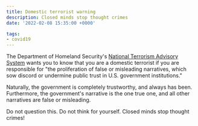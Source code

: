 ```yaml
---
title: Domestic terrorist warning
description: Closed minds stop thought crimes
date: '2022-02-08 15:35:00 +0000'

tags:
- covid19
---
```


The Department of Homeland Security's
[National Terrorism Advisory System](https://www.dhs.gov/ntas/advisory/national-terrorism-advisory-system-bulletin-february-07-2022)
wants you to know that you are a domestic terrorist if
you are responsible for "the proliferation of false or misleading narratives,
which sow discord or undermine public trust in U.S. government institutions."

Naturally, the government is completely trustworthy, and always has been.
Furthermore, the government's narrative is the one true one, and all
other narratives are false or misleading.

Do not question this.  Do not think for yourself.  Closed minds stop
thought crimes!
